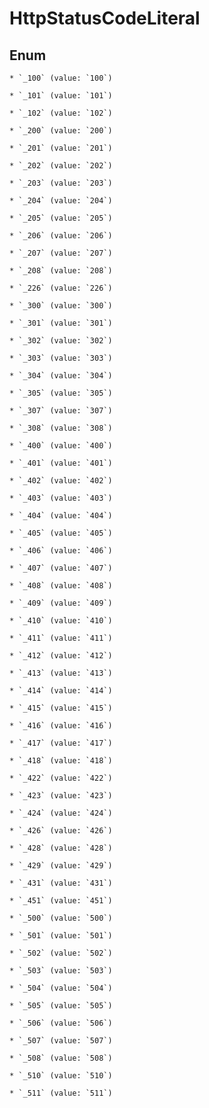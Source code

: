 
# HttpStatusCodeLiteral

## Enum


    * `_100` (value: `100`)

    * `_101` (value: `101`)

    * `_102` (value: `102`)

    * `_200` (value: `200`)

    * `_201` (value: `201`)

    * `_202` (value: `202`)

    * `_203` (value: `203`)

    * `_204` (value: `204`)

    * `_205` (value: `205`)

    * `_206` (value: `206`)

    * `_207` (value: `207`)

    * `_208` (value: `208`)

    * `_226` (value: `226`)

    * `_300` (value: `300`)

    * `_301` (value: `301`)

    * `_302` (value: `302`)

    * `_303` (value: `303`)

    * `_304` (value: `304`)

    * `_305` (value: `305`)

    * `_307` (value: `307`)

    * `_308` (value: `308`)

    * `_400` (value: `400`)

    * `_401` (value: `401`)

    * `_402` (value: `402`)

    * `_403` (value: `403`)

    * `_404` (value: `404`)

    * `_405` (value: `405`)

    * `_406` (value: `406`)

    * `_407` (value: `407`)

    * `_408` (value: `408`)

    * `_409` (value: `409`)

    * `_410` (value: `410`)

    * `_411` (value: `411`)

    * `_412` (value: `412`)

    * `_413` (value: `413`)

    * `_414` (value: `414`)

    * `_415` (value: `415`)

    * `_416` (value: `416`)

    * `_417` (value: `417`)

    * `_418` (value: `418`)

    * `_422` (value: `422`)

    * `_423` (value: `423`)

    * `_424` (value: `424`)

    * `_426` (value: `426`)

    * `_428` (value: `428`)

    * `_429` (value: `429`)

    * `_431` (value: `431`)

    * `_451` (value: `451`)

    * `_500` (value: `500`)

    * `_501` (value: `501`)

    * `_502` (value: `502`)

    * `_503` (value: `503`)

    * `_504` (value: `504`)

    * `_505` (value: `505`)

    * `_506` (value: `506`)

    * `_507` (value: `507`)

    * `_508` (value: `508`)

    * `_510` (value: `510`)

    * `_511` (value: `511`)




